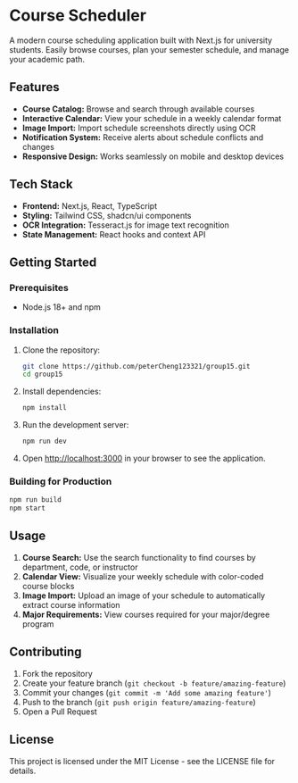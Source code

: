 # Course Scheduler

A modern course scheduling application built with Next.js for university students. Easily browse courses, plan your semester schedule, and manage your academic path.

## Features

- **Course Catalog:** Browse and search through available courses
- **Interactive Calendar:** View your schedule in a weekly calendar format
- **Image Import:** Import schedule screenshots directly using OCR
- **Notification System:** Receive alerts about schedule conflicts and changes
- **Responsive Design:** Works seamlessly on mobile and desktop devices

## Tech Stack

- **Frontend:** Next.js, React, TypeScript
- **Styling:** Tailwind CSS, shadcn/ui components
- **OCR Integration:** Tesseract.js for image text recognition
- **State Management:** React hooks and context API

## Getting Started

### Prerequisites

- Node.js 18+ and npm

### Installation

1. Clone the repository:
   ```bash
   git clone https://github.com/peterCheng123321/group15.git
   cd group15
   ```

2. Install dependencies:
   ```bash
   npm install
   ```

3. Run the development server:
   ```bash
   npm run dev
   ```

4. Open [http://localhost:3000](http://localhost:3000) in your browser to see the application.

### Building for Production

```bash
npm run build
npm start
```

## Usage

1. **Course Search:** Use the search functionality to find courses by department, code, or instructor
2. **Calendar View:** Visualize your weekly schedule with color-coded course blocks
3. **Image Import:** Upload an image of your schedule to automatically extract course information
4. **Major Requirements:** View courses required for your major/degree program

## Contributing

1. Fork the repository
2. Create your feature branch (`git checkout -b feature/amazing-feature`)
3. Commit your changes (`git commit -m 'Add some amazing feature'`)
4. Push to the branch (`git push origin feature/amazing-feature`)
5. Open a Pull Request

## License

This project is licensed under the MIT License - see the LICENSE file for details. 
